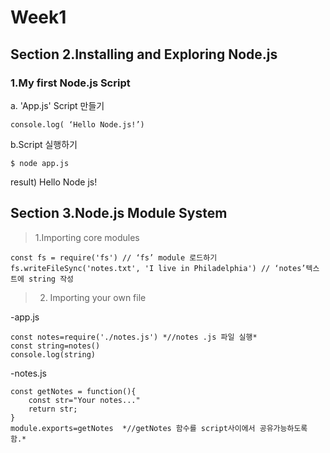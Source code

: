 # Week1
## Section 2.Installing and Exploring Node.js

### 1.My first Node.js Script
	
   a. 'App.js' Script 만들기
		
   	console.log( ‘Hello Node.js!’)


 b.Script 실행하기

 
 	$ node app.js 

 result) Hello Node js!
## Section 3.Node.js Module System
>1.Importing core modules

	
    const fs = require('fs') // ‘fs’ module 로드하기
	fs.writeFileSync('notes.txt', 'I live in Philadelphia') // ‘notes’텍스트에 string 작성
>2. Importing your own file

-app.js
 
    
    const notes=require('./notes.js') *//notes .js 파일 실행*
	const string=notes()
	console.log(string)
    
-notes.js 
	
    const getNotes = function(){
    	const str="Your notes..."
    	return str;
	}
	module.exports=getNotes  *//getNotes 함수를 script사이에서 공유가능하도록 함.*

 

	
